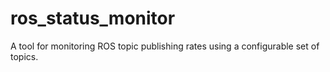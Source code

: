 # ros_status_monitor
A tool for monitoring ROS topic publishing rates using a configurable set of topics.
